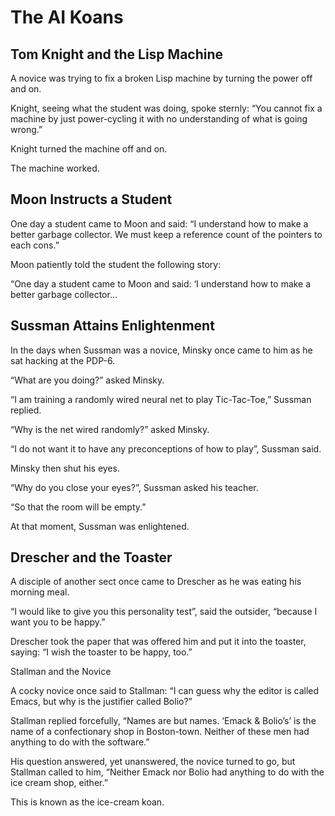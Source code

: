 # The AI Koans

## Tom Knight and the Lisp Machine

A novice was trying to fix a broken Lisp machine by turning the
power off and on.

Knight, seeing what the student was doing, spoke sternly: “You
cannot fix a machine by just power-cycling it with no understanding
of what is going wrong.”

Knight turned the machine off and on.

The machine worked.

## Moon Instructs a Student

One day a student came to Moon and said: “I understand how to make
a better garbage collector. We must keep a reference count of the
pointers to each cons.”

Moon patiently told the student the following story:

“One day a student came to Moon and said: ‘I understand how to make
a better garbage collector...

## Sussman Attains Enlightenment

In the days when Sussman was a novice, Minsky once came to him as
he sat hacking at the PDP-6.

“What are you doing?” asked Minsky.

“I am training a randomly wired neural net to play Tic-Tac-Toe,”
Sussman replied.

“Why is the net wired randomly?” asked Minsky.

“I do not want it to have any preconceptions of how to play”, Sussman
said.

Minsky then shut his eyes.

“Why do you close your eyes?”, Sussman asked his teacher.

“So that the room will be empty.”

At that moment, Sussman was enlightened.

## Drescher and the Toaster

A disciple of another sect once came to Drescher as he was eating
his morning meal.

“I would like to give you this personality test”, said the outsider,
“because I want you to be happy.”

Drescher took the paper that was offered him and put it into the
toaster, saying: “I wish the toaster to be happy, too.”

Stallman and the Novice

A cocky novice once said to Stallman: “I can guess why the editor
is called Emacs, but why is the justifier called Bolio?”

Stallman replied forcefully, “Names are but names.  ‘Emack & Bolio’s’
is the name of a confectionary shop in Boston-town. Neither of these
men had anything to do with the software.”

His question answered, yet unanswered, the novice turned to go, but
Stallman called to him, “Neither Emack nor Bolio had anything to do
with the ice cream shop, either.”

This is known as the ice-cream koan.

